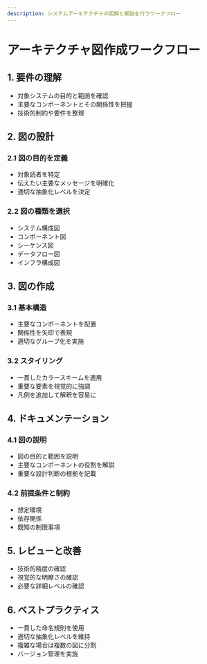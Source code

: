 ```yaml
---
description: システムアーキテクチャの図解と解説を行うワークフロー
---
```


# アーキテクチャ図作成ワークフロー

## 1. 要件の理解
- 対象システムの目的と範囲を確認
- 主要なコンポーネントとその関係性を把握
- 技術的制約や要件を整理

## 2. 図の設計
### 2.1 図の目的を定義
- 対象読者を特定
- 伝えたい主要なメッセージを明確化
- 適切な抽象化レベルを決定

### 2.2 図の種類を選択
- システム構成図
- コンポーネント図
- シーケンス図
- データフロー図
- インフラ構成図

## 3. 図の作成
### 3.1 基本構造
- 主要なコンポーネントを配置
- 関係性を矢印で表現
- 適切なグループ化を実施

### 3.2 スタイリング
- 一貫したカラースキームを適用
- 重要な要素を視覚的に強調
- 凡例を追加して解釈を容易に

## 4. ドキュメンテーション
### 4.1 図の説明
- 図の目的と範囲を説明
- 主要なコンポーネントの役割を解説
- 重要な設計判断の根拠を記載

### 4.2 前提条件と制約
- 想定環境
- 依存関係
- 既知の制限事項

## 5. レビューと改善
- 技術的精度の確認
- 視覚的な明瞭さの確認
- 必要な詳細レベルの確認

## 6. ベストプラクティス
- 一貫した命名規則を使用
- 適切な抽象化レベルを維持
- 複雑な場合は複数の図に分割
- バージョン管理を実施
